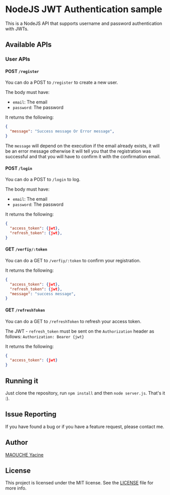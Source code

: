 # NodeJS JWT Authentication sample

This is a NodeJS API that supports username and password authentication with JWTs.


## Available APIs

### User APIs

#### POST `/register`

You can do a POST to `/register` to create a new user.


The body must have:

* `email`: The email
* `password`: The password

It returns the following:

```json
{
  "message": "Success message Or Error message",
}
```

The `message` will depend on the execution if the email already exists, it will be an error message otherwise it will tell you that the registration was successful and that you will have to confirm it with the confirmation email.


#### POST `/login`

You can do a POST to `/login` to log.


The body must have:

* `email`: The email
* `password`: The password

It returns the following:

```json
{
  "access_token": {jwt},
  "refresh_token": {jwt},
}
```

#### GET `/verfiy/:token`

You can do a GET to `/verfiy/:token` to confirm your registration.

It returns the following:

```json
{
  "access_token": {jwt},
  "refresh_token": {jwt},
  "message": "success message",
}
```

#### GET `/refreshToken`

You can do a GET to `/refreshToken` to refresh your access token.

The JWT - `refresh_token` must be sent on the `Authorization` header as follows: `Authorization: Bearer {jwt}`

It returns the following:

```json
{
  "access_token": {jwt}
}
```

## Running it

Just clone the repository, run `npm install` and then `node server.js`. That's it :).


## Issue Reporting

If you have found a bug or if you have a feature request, please contact me. 


## Author

[MAOUCHE Yacine](https://github.com/maouche)

## License

This project is licensed under the MIT license. See the [LICENSE](LICENSE) file for more info.